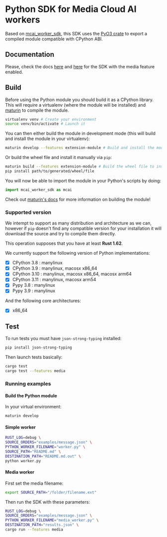 # Python SDK for Media Cloud AI workers

Based on [mcai_worker_sdk](https://gitlab.com/media-cloud-ai/sdks/rs_mcai_worker_sdk), this SDK uses the [PyO3 crate](https://github.com/PyO3/pyo3) to export a compiled module compatible with CPython ABI.

## Documentation

Please, check the docs [here](https://media-cloud-ai.gitlab.io/sdks/py_mcai_worker_sdk/mcai_worker_sdk/) and [here](https://media-cloud-ai.gitlab.io/sdks/py_mcai_worker_sdk/mcai_worker_sdk_media/) for the SDK with the media feature enabled.

## Build

Before using the Python module you should build it as a CPython library. This will require a virtualenv (where the module will be installed) and [maturin](https://github.com/PyO3/maturin) to compile the module.

```bash
virtualenv venv # Create your environment
source venv/bin/activate # Launch it
```

You can then either build the module in development mode (this will build and install the module in your virtualenv):

```bash
maturin develop --features extension-module # Build and install the module
```

Or build the wheel file and install it manually via `pip`:

```bash
maturin build --features extension-module # Build the wheel file to install the module
pip install path/to/generated/wheel/file
```

You will now be able to import the module in your Python's scripts by doing:

```python
import mcai_worker_sdk as mcai
```

Check out [maturin's docs](https://www.maturin.rs/distribution.html#build-wheels) for more information on building the module!

### Supported version

We intempt to support as many distribution and architecture as we can, however if `pip` doesn't find any compatible version for your installation it will download the source and try to compile them directly.

This operation supposes that you have at least __Rust 1.62__.

We currently support the following version of Python implementations:
- [x] CPython 3.8 : manylinux
- [x] CPython 3.9 : manylinux, macosx x86_64
- [x] CPython 3.10 : manylinux, macosx x86_64, macosx arm64
- [x] CPython 3.11 : manylinux, macosx arm54
- [x] Pypy 3.8 : manylinux
- [x] Pypy 3.9 : manylinux

And the following core architectures:
- [x] x86_64


## Test

To run tests you must have `json-strong-typing` installed:

```bash
pip install json-strong-typing
```

Then launch tests basically:

```bash
cargo test
cargo test --features media
```

### Running examples

#### Build the Python module

In your virtual environment:

```bash
maturin develop
```

#### Simple worker

```bash
RUST_LOG=debug \
SOURCE_ORDERS="examples/message.json" \
PYTHON_WORKER_FILENAME="worker.py" \
SOURCE_PATH="README.md" \
DESTINATION_PATH="README.md.out" \
python worker.py
```

#### Media worker

First set the media filename:

```bash
export SOURCE_PATH="/folder/filename.ext"
```

Then run the SDK with these parameters:

```bash
RUST_LOG=debug \
SOURCE_ORDERS="examples/message.json" \
PYTHON_WORKER_FILENAME="media_worker.py" \
DESTINATION_PATH="results.json" \
cargo run --features media
```
